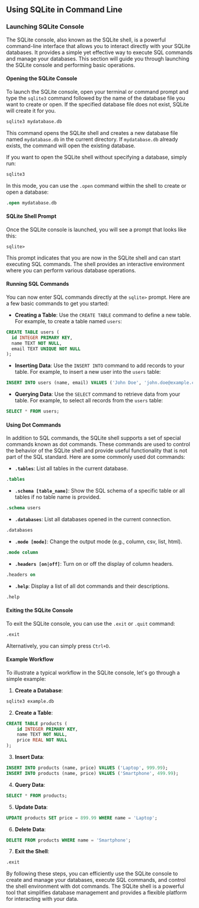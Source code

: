 
## Using SQLite in Command Line

### Launching SQLite Console

The SQLite console, also known as the SQLite shell, is a powerful command-line interface that allows you to interact directly with your SQLite databases. It provides a simple yet effective way to execute SQL commands and manage your databases. This section will guide you through launching the SQLite console and performing basic operations.

#### Opening the SQLite Console

To launch the SQLite console, open your terminal or command prompt and type the `sqlite3` command followed by the name of the database file you want to create or open. If the specified database file does not exist, SQLite will create it for you.

```bash
sqlite3 mydatabase.db
```

This command opens the SQLite shell and creates a new database file named `mydatabase.db` in the current directory. If `mydatabase.db` already exists, the command will open the existing database.

If you want to open the SQLite shell without specifying a database, simply run:

```bash
sqlite3
```

In this mode, you can use the `.open` command within the shell to create or open a database:

```sql
.open mydatabase.db
```

#### SQLite Shell Prompt

Once the SQLite console is launched, you will see a prompt that looks like this:

```plaintext
sqlite>
```

This prompt indicates that you are now in the SQLite shell and can start executing SQL commands. The shell provides an interactive environment where you can perform various database operations.

#### Running SQL Commands

You can now enter SQL commands directly at the `sqlite>` prompt. Here are a few basic commands to get you started:

  - **Creating a Table**: Use the `CREATE TABLE` command to define a new table. For example, to create a table named `users`:

```sql
CREATE TABLE users (
  id INTEGER PRIMARY KEY,
  name TEXT NOT NULL,
  email TEXT UNIQUE NOT NULL
);
```

  - **Inserting Data**: Use the `INSERT INTO` command to add records to your table. For example, to insert a new user into the `users` table:

```sql
INSERT INTO users (name, email) VALUES ('John Doe', 'john.doe@example.com');
```

  - **Querying Data**: Use the `SELECT` command to retrieve data from your table. For example, to select all records from the `users` table:

```sql
SELECT * FROM users;
```

#### Using Dot Commands

In addition to SQL commands, the SQLite shell supports a set of special commands known as dot commands. These commands are used to control the behavior of the SQLite shell and provide useful functionality that is not part of the SQL standard. Here are some commonly used dot commands:

  - **`.tables`**: List all tables in the current database.

```sql
.tables
```

  - **`.schema [table_name]`**: Show the SQL schema of a specific table or all tables if no table name is provided.

```sql
.schema users
```

  - **`.databases`**: List all databases opened in the current connection.

```sql
.databases
```

  - **`.mode [mode]`**: Change the output mode (e.g., column, csv, list, html).

```sql
.mode column
```

  - **`.headers [on|off]`**: Turn on or off the display of column headers.

```sql
.headers on
```

  - **`.help`**: Display a list of all dot commands and their descriptions.

```sql
.help
```

#### Exiting the SQLite Console

To exit the SQLite console, you can use the `.exit` or `.quit` command:

```sql
.exit
```

Alternatively, you can simply press `Ctrl+D`.

#### Example Workflow

To illustrate a typical workflow in the SQLite console, let's go through a simple example:

  1. **Create a Database**:

```bash
sqlite3 example.db
```

  2. **Create a Table**:

```sql
CREATE TABLE products (
    id INTEGER PRIMARY KEY,
    name TEXT NOT NULL,
    price REAL NOT NULL
);
```

  3. **Insert Data**:

```sql
INSERT INTO products (name, price) VALUES ('Laptop', 999.99);
INSERT INTO products (name, price) VALUES ('Smartphone', 499.99);
```

  4. **Query Data**:

```sql
SELECT * FROM products;
```

  5. **Update Data**:

```sql
UPDATE products SET price = 899.99 WHERE name = 'Laptop';
```

  6. **Delete Data**:

```sql
DELETE FROM products WHERE name = 'Smartphone';
```

  7. **Exit the Shell**:

```sql
.exit
```

By following these steps, you can efficiently use the SQLite console to create and manage your databases, execute SQL commands, and control the shell environment with dot commands. The SQLite shell is a powerful tool that simplifies database management and provides a flexible platform for interacting with your data.
